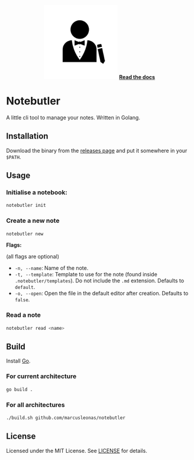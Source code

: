 <p align="center">
  <img src="https://raw.githubusercontent.com/marcusleonas/notebutler/master/logo.png" alt="Notebutler logo" width="200">
  <strong><a href="https://nb.flvffy.xyz/">Read the docs</a></strong>
</p>

# Notebutler

A little cli tool to manage your notes. Written in Golang.

## Installation

Download the binary from the [releases page](https://github.com/marcusleonas/notebutler/releases) and put it somewhere in your `$PATH`.

## Usage

### Initialise a notebook:

```sh
notebutler init
```

### Create a new note

```sh
notebutler new
```

**Flags:**

(all flags are optional)

- `-n, --name`: Name of the note.
- `-t, --template`: Template to use for the note (found inside `.notebutler/templates`). Do not include the `.md` extension. Defaults to `default`.
- `-o, --open`: Open the file in the default editor after creation. Defaults to `false`.

### Read a note

```sh
notebutler read <name>
```

## Build

Install [Go](https://golang.org/doc/install).

### For current architecture

```sh
go build .
```

### For all architectures

```sh
./build.sh github.com/marcusleonas/notebutler
```

## License

Licensed under the MIT License. See [LICENSE](LICENSE) for details.
